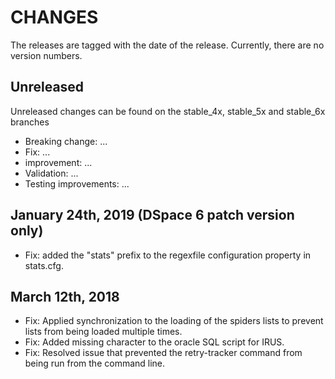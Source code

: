 # CHANGES

The releases are tagged with the date of the release. Currently, there are no version numbers.

## Unreleased

Unreleased changes can be found on the stable_4x, stable_5x and stable_6x branches

- Breaking change: ...
- Fix: ...
- improvement: ...
- Validation: ...
- Testing improvements: ...

## January 24th, 2019 (DSpace 6 patch version only)
- Fix: added the "stats" prefix to the regexfile configuration property in stats.cfg.

## March 12th, 2018

- Fix: Applied synchronization to the loading of the spiders lists to prevent lists from being loaded multiple times.
- Fix: Added missing character to the oracle SQL script for IRUS.
- Fix: Resolved issue that prevented the retry-tracker command from being run from the command line. 